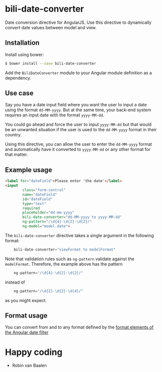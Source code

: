 # bili-date-converter
Date conversion directive for AngularJS. Use this directive to dynamically
convert date values between model and view.

## Installation

Install using bower:

```sh
$ bower install --save bili-date-converter
```

Add the `BiliDateConverter` module to your Angular module definition as a dependency.

## Use case

Say you have a date input field where you want the user to input a date
using the format `dd-MM-yyyy`. But at the same time, your back-end system
requires an input date with the format `yyyy-MM-dd`.

You could go ahead and force the user to input `yyyy-MM-dd` but that would be
an unwanted situation if the user is used to the `dd-MM-yyyy` format in their
country.

Using this directive, you can allow the user to enter the `dd-MM-yyyy` format
and automatically have it converted to `yyyy-MM-dd` or any other format for that
matter.

## Example usage

```html
<label for="dateField">Please enter 'the date'</label>
<input
        class="form-control"
        name="dateField"
        id="dateField"
        type="text"
        required
        placeholder="dd-mm-yyyy"
        bili-date-converter="dd-MM-yyyy to yyyy-MM-dd"
        ng-pattern="/\d{4}-\d{2}-\d{2}/"
        ng-model="model.date">
```

The `bili-date-converter` directive takes a single argument in
the following format:

```js
    bili-date-converter="viewFormat to modelFormat"
```

Note that validation rules such as `ng-pattern` validate against
the `modelFormat`. Therefore, the example above has the pattern

```js
    ng-pattern="/\d{4}-\d{2}-\d{2}/"
```

instead of

```js
    ng-pattern="/\d{2}-\d{2}-\d{4}/"
```

as you might expect.

## Format usage
You can convert from and to any format defined by the [format elements of the Angular date filter](https://docs.angularjs.org/api/ng/filter/date)

# Happy coding

- Robin van Baalen
